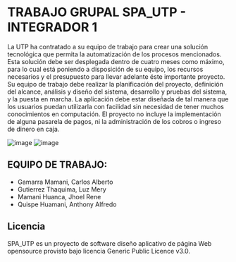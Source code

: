# TRABAJO GRUPAL SPA_UTP - INTEGRADOR 1

La UTP ha contratado a su equipo de trabajo para crear una solución tecnológica que permita la automatización de los procesos mencionados. Esta solución debe ser
desplegada dentro de cuatro meses como máximo, para lo cual está poniendo a disposición de su equipo, los recursos necesarios y el presupuesto para llevar adelante
éste importante proyecto.
Su equipo de trabajo debe realizar la planificación del proyecto, definición del alcance, análisis y diseño del sistema, desarrollo y pruebas del sistema, y la puesta en marcha.
La aplicación debe estar diseñada de tal manera que los usuarios puedan utilizarla con facilidad sin necesidad de tener muchos conocimientos en computación.
El proyecto no incluye la implementación de alguna pasarela de pagos, ni la administración de los cobros o ingreso de dinero en caja.

![image](https://github.com/AnthonyQuispeHuamani/SPA_UTP/assets/62358739/64af0ebf-0065-4f58-b209-fabc49e5c19e) ![image](https://github.com/AnthonyQuispeHuamani/SPA_UTP/assets/62358739/46f678ad-047a-4d3d-9450-173ec194d4b0)



## EQUIPO DE TRABAJO: 
- Gamarra Mamani, Carlos Alberto
- Gutierrez Thaquima, Luz Mery
- Mamani Huanca, Jhoel Rene
- Quispe Huamani, Anthony Alfredo


## Licencia
SPA_UTP es un proyecto de software diseño aplicativo de página Web opensource provisto bajo licencia Generic Public Licence v3.0. 
